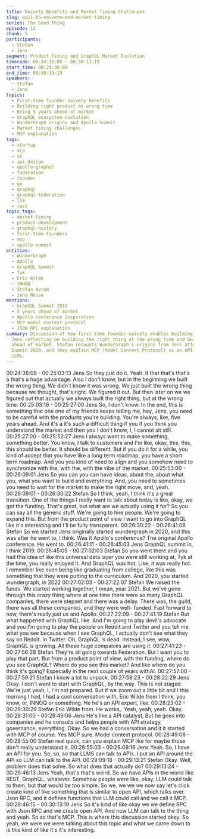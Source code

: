 ```yaml
---
title: Naivety Benefits and Market Timing Challenges
slug: ep11-05-naivete-and-market-timing
series: The Good Thing
episode: 11
chunk: 5
participants:
  - Stefan
  - Jens
segment: Product Timing and GraphQL Market Evolution
timecode: 00:24:36:08 – 00:30:13:19
start_time: 00:24:36:08
end_time: 00:30:13:19
speakers:
  - Stefan
  - Jens
topics:
  - First-time founder naivety benefits
  - Building right product at wrong time
  - Being 5 years ahead of market
  - GraphQL ecosystem evolution
  - WunderGraph origins and Apollo Summit
  - Market timing challenges
  - MCP explanation
tags:
  - startup
  - mcp
  - ai
  - api-design
  - apollo-graphql
  - federation
  - founder
  - go
  - graphql
  - graphql-federation
  - llm
  - rest
topic_tags:
  - market-timing
  - product-development
  - graphql-history
  - first-time-founders
  - mcp
  - apollo-summit
entities:
  - WunderGraph
  - Apollo
  - GraphQL Summit
  - Tyk
  - Eric Wilde
  - INNOQ
  - Stefan Avram
  - Jens Neuse
mentions:
  - GraphQL Summit 2019
  - 5 years ahead of market
  - Apollo conference inspiration
  - MCP model context protocol
  - JSON RPC explanation
summary: Discussion of how first-time founder naivety enables building products, with
  Jens reflecting on building the right thing at the wrong time and being 5 years
  ahead of market. Stefan recounts WunderGraph's origins from Jens attending GraphQL
  Summit 2019, and they explain MCP (Model Context Protocol) as an API wrapper for
  LLMs.
---
```


00:24:36:08 - 00:25:03:13
Jens
So they just do it. Yeah. It that that's that's a that's a huge advantage. Also I don't know, but in
the beginning we built the wrong thing. We didn't know it was wrong. We just built the wrong
thing because we thought, that's right. We figured it out. But then later on we we figured out that
actually we always built the right thing, but at the wrong time.
00:25:03:16 - 00:25:27:00
Jens
So, I don't know. In the end, this is something that one one of my friends keeps telling me, hey,
Jens, you need to be careful with the products you're building. You're always, like, five years
ahead. And it's a it's such a difficult thing if you if you think you understand the market and then
you I don't know, I, I cannot sit still.
00:25:27:00 - 00:25:52:27
Jens
I always want to make something, something better. You know, I talk to customers and I'm like,
okay, this, this, this should be better. It should be different. But if you do it for a while, you kind of
accept that you have like a long term roadmap, you have a short term roadmap. And you you
kind of need to align and you somehow need to synchronize with the, with the, with the vibe of
the market.
00:25:53:00 - 00:26:09:01
Jens
So you can you can have ideas, about the, about what you, what you want to build and
everything. And, you need to sometimes you need to wait for the market to make the right move,
and, yeah.
00:26:09:01 - 00:26:30:22
Stefan
So I think, yeah, I think it's a great transition. One of the things I really want to talk about today
is like, okay, we got the funding. That's great, but what are we actually using it for? So you can
say all the generic stuff. We're going to hire people. We're going to expand this. But from the
product point of view I want to go into GraphQL like it's interesting and I'll be fully transparent.
00:26:30:22 - 00:26:41:08
Stefan
So we started Jens originally started wundergraph in 2020, and this was after he went to, I think.
Was it Apollo's conference? The original Apollo conference. He went to.
00:26:41:11 - 00:26:45:03
Jens
GraphQL summit in, I think 2019.
00:26:45:05 - 00:27:02:03
Stefan
So you went there and you had this idea of like this universal data layer you were still working
at, Tyk at the time, you really enjoyed it. And GraphQL was hot. Like, it was really hot. I
remember like even being like graduating from college, like this was something that they were
putting to the curriculum. And 2020, you started wundergraph, in 2022
00:27:02:03 - 00:27:22:07
Stefan
We raised the funds. We started working together, I mean, year 2021. But we've gone through
this crazy thing where at one time there were so many GraphQL companies, there were stepset
and there was a delay. There was, the guild, there was all these companies, and they were well-
funded. Fast forward to now, there's really just us and Apollo.
00:27:22:09 - 00:27:41:19
Stefan
But what happened with GraphQL like. And I'm going to play devil's advocate and you I'm going
to play the people on Reddit and Twitter and you tell me what you see because when I see
GraphQL, I actually don't see what they say on Reddit. In Twitter. Oh, GraphQL is dead.
Instead, I see, wow, GraphQL is growing. All these huge companies are using it.
00:27:41:23 - 00:27:56:28
Stefan
They're all going towards Federation. But I want you to play that part. But from a product point
of view, with the funding, where do you see GraphQL? Where do you see this market? And like
where do you think it's going? Especially in the next couple of years withAI.
00:27:57:00 - 00:27:59:21
Stefan
I know a lot to unpack.
00:27:59:23 - 00:28:22:29
Jens
Okay. I don't want to start with GraphQL, by the way. This is not staged. We're just yeah, I, I'm
not prepared. But if we zoom out a little bit and I this morning I had, I had a cool conversation
with, Eric Wilde from I think, you know, or, INNOQ or something. He he's an API expert, like.
00:28:23:02 - 00:28:30:29
Stefan
Eric Wilde from. He works,. Yeah, yeah, yeah. Okay.
00:28:31:00 - 00:28:49:06
Jens
He's like a API catalyst, But he goes into companies and he consults and helps people with API
strategy, governance, everything. Okay. So we had a conversation and it it started with MCP of
course. Yes MCP sure. Model context protocol.
00:28:49:08 - 00:28:55:00
Stefan
real quick, can you explain MCP like for maybe those don't really understand it.
00:28:55:03 - 00:29:09:16
Jens
Yeah. So, I have an API for you. So, so, so that LLMS can talk to APIs. I put an API around the
API so LLM can talk to the API.
00:29:09:18 - 00:29:13:21
Stefan
Okay. Well, problem does that solve. So what does that actually do?
00:29:13:24 - 00:29:46:13
Jens
Yeah, that's that's weird. So we have APIs in the world like REST, GraphQL, whatever.
Somehow people were like, okay, LLM could talk to them, but that would be too simple. So we,
we we we now say let's click create kind of like something that is similar to open API, which talks
over Json RPC, and it defines functions that LLM could call and we call it MCP.
00:29:46:15 - 00:30:13:19
Jens
So it's kind of like okay we we define RPC with Json RPC and we create open API. And now
LLM can talk to the thing and yeah. So so that's MCP. This is where this discussion started
okay. So yeah, we were we were talking about this topic and what we came down to is this kind
of like it's it's interesting.